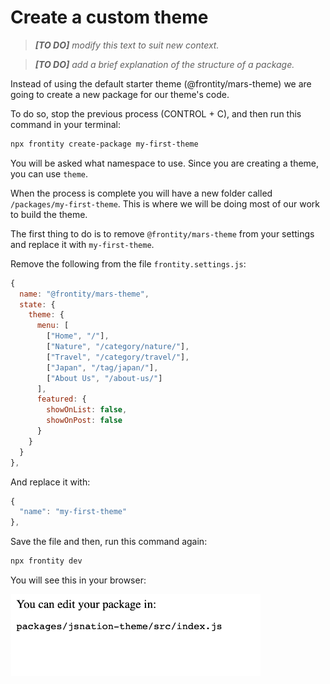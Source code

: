 # Create a custom theme

> *__[TO DO]__ modify this text to suit new context.*

> *__[TO DO]__ add a brief explanation of the structure of a package.*

Instead of using the default starter theme (@frontity/mars-theme) we are going to create a new package for our theme's code.

To do so, stop the previous process (CONTROL + C), and then run this command in your terminal:

```bash
npx frontity create-package my-first-theme
```

You will be asked what namespace to use. Since you are creating a theme, you can use `theme`.

When the process is complete you will have a new folder called `/packages/my-first-theme`. This is where we will be doing most of our work to build the theme.

The first thing to do is to remove `@frontity/mars-theme` from your settings and replace it with `my-first-theme`.

Remove the following from the file `frontity.settings.js`:

```js
{
  name: "@frontity/mars-theme",
  state: {
    theme: {
      menu: [
        ["Home", "/"],
        ["Nature", "/category/nature/"],
        ["Travel", "/category/travel/"],
        ["Japan", "/tag/japan/"],
        ["About Us", "/about-us/"]
      ],
      featured: {
        showOnList: false,
        showOnPost: false
      }
    }
  }
},
```

And replace it with:

```js
{
  "name": "my-first-theme"
},
```

Save the file and then, run this command again:

```bash
npx frontity dev
```

You will see this in your browser:

<p>
  <img alt="Frontity in the browser" src="../assets/part1img1.png" width="400">
</p>